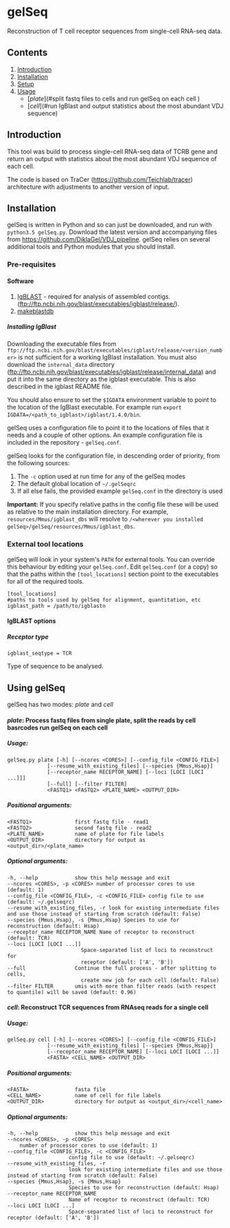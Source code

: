 # gelSeq
Reconstruction of T cell receptor sequences from single-cell RNA-seq data.

## Contents ##
1. [Introduction](#introduction)
2. [Installation](#installation)
3. [Setup](#setup)
4. [Usage](#using-gelSeq)
	- [*plate*](#split fastq files to cells and run gelSeq on each cell )
    - [*cell*](#run IgBlast and output statistics about the most abundant VDJ sequence)


## Introduction
This tool was build to process single-cell RNA-seq data of TCRB gene and return an output with statistics about the most abundant VDJ sequence of each cell. 

The code is based on TraCer (https://github.com/Teichlab/tracer) architecture with adjustments to another version of input.


## Installation
gelSeq is written in Python and so can just be downloaded, and run with `python3.5 gelSeq.py`.
Download the latest version and accompanying files from https://github.com/DiklaGel/VDJ_pipeline. 
gelSeq relies on several additional tools and Python modules that you should install.

### Pre-requisites

#### Software 
1. [IgBLAST](http://www.ncbi.nlm.nih.gov/igblast/faq.html#standalone) - required for analysis of assembled contigs. (ftp://ftp.ncbi.nih.gov/blast/executables/igblast/release/).
2. [makeblastdb](ftp://ftp.ncbi.nlm.nih.gov/blast/executables/blast+/LATEST/ ) 

##### Installing IgBlast 
Downloading the executable files from `ftp://ftp.ncbi.nih.gov/blast/executables/igblast/release/<version_number>` is not sufficient for a working IgBlast installation. You must also download the `internal_data` directory (ftp://ftp.ncbi.nih.gov/blast/executables/igblast/release/internal_data) and put it into the same directory as the igblast executable. This is also described in the igblast README file.

You should also ensure to set the `$IGDATA` environment variable to point to the location of the IgBlast executable. For example run `export IGDATA=/<path_to_igblast>/igblast/1.4.0/bin`.

gelSeq uses a configuration file to point it to the locations of files that it needs and a couple of other options.
An example configuration file is included in the repository - `gelSeq.conf`.

gelSeq looks for the configuration file, in descending order of priority, from the following sources:
1. The `-c` option used at run time for any of the gelSeq modes
2. The default global location of `~/.gelSeqrc`
3. If all else fails, the provided example `gelSeq.conf` in the directory is used

**Important:** If you  specify relative paths in the config file these will be used as relative to the main installation directory. For example, `resources/Mmus/igblast_dbs` will resolve to `/<wherever you installed gelSeq>/gelSeq/resources/Mmus/igblast_dbs`.

### External tool locations 
gelSeq will look in your system's `PATH` for external tools. You can override this behaviour by editing your `gelSeq.conf`.
Edit `gelSeq.conf` (or a copy) so that the paths within the `[tool_locations]` section point to the executables for all of the required tools.

	[tool_locations]
	#paths to tools used by gelSeq for alignment, quantitation, etc
	igblast_path = /path/to/igblastn

#### IgBLAST options 
##### Receptor type 
    igblast_seqtype = TCR

Type of sequence to be analysed. 

## Using gelSeq 
gelSeq has two modes: *plate* and *cell*

#### *plate*: Process fastq files from single plate, split the reads by cell basrcodes run gelSeq on each cell

##### Usage:
    gelSeq.py plate [-h] [--ncores <CORES>] [--config_file <CONFIG_FILE>]
                 [--resume_with_existing_files] [--species {Mmus,Hsap}]
                 [--receptor_name RECEPTOR_NAME] [--loci [LOCI [LOCI ...]]]
                 [--full] [--filter FILTER]
                 <FASTQ1> <FASTQ2> <PLATE_NAME> <OUTPUT_DIR>


##### Positional arguments:
    <FASTQ1>              first fastq file - read1
    <FASTQ2>              second fastq file - read2
    <PLATE_NAME>          name of plate for file labels
    <OUTPUT_DIR>          directory for output as <output_dir>/<plate_name>

##### Optional arguments:
    -h, --help            show this help message and exit
    --ncores <CORES>, -p <CORES> number of processor cores to use (default: 1)
    --config_file <CONFIG_FILE>, -c <CONFIG_FILE> config file to use (default: ~/.gelseqrc)
    --resume_with_existing_files, -r look for existing intermediate files and use those instead of starting from scratch (default: False)
    --species {Mmus,Hsap}, -s {Mmus,Hsap} Species to use for reconstruction (default: Hsap)
    --receptor_name RECEPTOR_NAME Name of receptor to reconstruct (default: TCR)
    --loci [LOCI [LOCI ...]]
                            Space-separated list of loci to reconstruct for
                            receptor (default: ['A', 'B'])
    --full                Continue the full process - after splitting to cells,
                            create new job for each cell (default: False)
    --filter FILTER       umis with more than filter reads (with respect to quantile) will be saved (default: 0.96)
 
#### *cell*: Reconstruct TCR sequences from RNAseq reads for a single cell
  
##### Usage:
    gelSeq.py cell [-h] [--ncores <CORES>] [--config_file <CONFIG_FILE>]
                 [--resume_with_existing_files] [--species {Mmus,Hsap}]
                 [--receptor_name RECEPTOR_NAME] [--loci LOCI [LOCI ...]]
                 <FASTA> <CELL_NAME> <OUTPUT_DIR>

##### Positional arguments:
    <FASTA>               fasta file
    <CELL_NAME>           name of cell for file labels
    <OUTPUT_DIR>          directory for output as <output_dir>/<cell_name>

##### Optional arguments:
    -h, --help            show this help message and exit
    --ncores <CORES>, -p <CORES> 
        number of processor cores to use (default: 1)
    --config_file <CONFIG_FILE>, -c <CONFIG_FILE>
                        config file to use (default: ~/.gelseqrc)
    --resume_with_existing_files, -r
                        look for existing intermediate files and use those instead of starting from scratch (default: False)
    --species {Mmus,Hsap}, -s {Mmus,Hsap}
                        Species to use for reconstruction (default: Hsap)
    --receptor_name RECEPTOR_NAME
                        Name of receptor to reconstruct (default: TCR)
    --loci LOCI [LOCI ...]
                        Space-separated list of loci to reconstruct for receptor (default: ['A', 'B'])


